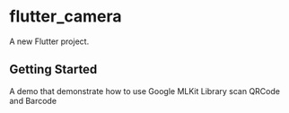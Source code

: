 # flutter_camera

A new Flutter project.

## Getting Started

A demo that demonstrate how to use Google MLKit Library scan QRCode and Barcode
